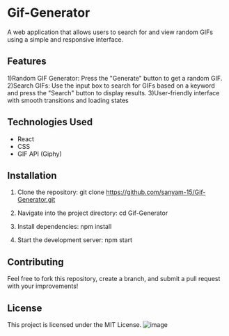# Gif-Generator

A web application that allows users to search for and view random GIFs using a simple and responsive interface.

## Features
1)Random GIF Generator: Press the "Generate" button to get a random GIF.
2)Search GIFs: Use the input box to search for GIFs based on a keyword and press the "Search" button to display results.
3)User-friendly interface with smooth transitions and loading states

## Technologies Used
- React
- CSS
- GIF API (Giphy)

## Installation

1. Clone the repository:
   git clone https://github.com/sanyam-15/Gif-Generator.git

2. Navigate into the project directory:
   cd Gif-Generator

3. Install dependencies:
   npm install

4. Start the development server:
   npm start

## Contributing
Feel free to fork this repository, create a branch, and submit a pull request with your improvements!

## License
This project is licensed under the MIT License.
![image](https://github.com/user-attachments/assets/6a7bff22-696a-411c-8d55-1a1ab744a715)
